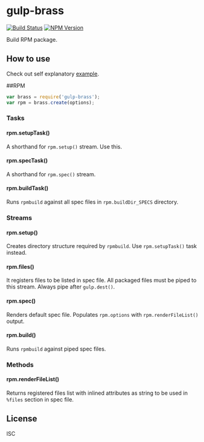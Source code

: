 # gulp-brass

[![Build Status](http://img.shields.io/travis/monai/gulp-brass/develop.svg)](https://travis-ci.org/monai/gulp-brass)
[![NPM Version](http://img.shields.io/npm/v/gulp-brass.svg)](https://www.npmjs.org/package/gulp-brass)

Build RPM package.

## How to use

Check out self explanatory [example](/examples/theapp/gulpfile.js).

##RPM

```js
var brass = require('gulp-brass');
var rpm = brass.create(options);
```

### Tasks

#### rpm.setupTask()

A shorthand for `rpm.setup()` stream. Use this.

#### rpm.specTask()

A shorthand for `rpm.spec()` stream.

#### rpm.buildTask()

Runs `rpmbuild` against all spec files in `rpm.buildDir_SPECS` directory.

### Streams

#### rpm.setup()

Creates directory structure required by `rpmbuild`. Use `rpm.setupTask()` task instead.

#### rpm.files()

It registers files to be listed in spec file. All packaged files must be piped to this stream. Always pipe after `gulp.dest()`.

#### rpm.spec()

Renders default spec file. Populates `rpm.options` with `rpm.renderFileList()` output.

#### rpm.build()

Runs `rpmbuild` against piped spec files.

### Methods

#### rpm.renderFileList()

Returns registered files list with inlined attributes as string to be used in `%files` section in spec file.

## License

ISC
